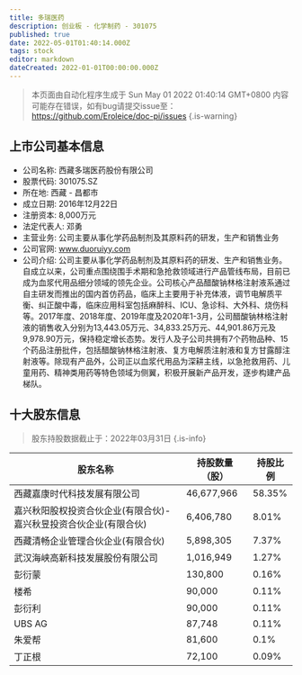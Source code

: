 ```yaml
---
title: 多瑞医药
description: 创业板 - 化学制药 - 301075
published: true
date: 2022-05-01T01:40:14.000Z
tags: stock
editor: markdown
dateCreated: 2022-01-01T00:00:00.000Z
---
```


> 本页面由自动化程序生成于 Sun May 01 2022 01:40:14 GMT+0800
> 内容可能存在错误，如有bug请提交issue至：https://github.com/Eroleice/doc-pi/issues
{.is-warning}

## 上市公司基本信息
- 公司名称: 西藏多瑞医药股份有限公司
- 股票代码: 301075.SZ
- 所在地: 西藏 - 昌都市
- 成立日期: 2016年12月22日
- 注册资本: 8,000万元
- 法定代表人: 邓勇
- 主营业务: 公司主要从事化学药品制剂及其原料药的研发，生产和销售业务
- 公司官网: www.duoruiyy.com
- 公司介绍: 公司主要从事化学药品制剂及其原料药的研发、生产和销售业务。自成立以来，公司重点围绕围手术期和急抢救领域进行产品管线布局，目前已成为血浆代用品细分领域的领先企业。公司核心产品醋酸钠林格注射液系通过自主研发而推出的国内首仿药品，临床上主要用于补充体液，调节电解质平衡、纠正酸中毒，临床应用科室包括麻醉科、ICU、急诊科、大外科、烧伤科等。2017年度、2018年度、2019年度及2020年1-3月，公司醋酸钠林格注射液的销售收入分别为13,443.05万元、34,833.25万元、44,901.86万元及9,978.90万元，保持稳定增长态势。发行人及子公司共拥有7个药物品种、15个药品注册批件，包括醋酸钠林格注射液、复方电解质注射液和复方甘露醇注射液等。除现有产品外，公司正以血浆代用品为深耕主线，以急抢救用药、儿童用药、精神类用药等特色领域为侧翼，积极开展新产品开发，逐步构建产品梯队。


## 十大股东信息
> 股东持股数据截止于：2022年03月31日
{.is-info}

| 股东名称 | 持股数量（股） | 持股比例 |
| --- | --- | --- |
| 西藏嘉康时代科技发展有限公司 | 46,677,966 | 58.35% |
| 嘉兴秋阳股权投资合伙企业(有限合伙)-嘉兴秋昱投资合伙企业(有限合伙) | 6,406,780 | 8.01% |
| 西藏清畅企业管理合伙企业(有限合伙) | 5,898,305 | 7.37% |
| 武汉海峡高新科技发展股份有限公司 | 1,016,949 | 1.27% |
| 彭衍蒙 | 130,800 | 0.16% |
| 楼希 | 90,000 | 0.11% |
| 彭衍利 | 90,000 | 0.11% |
| UBS AG | 87,748 | 0.11% |
| 朱爱帮 | 81,600 | 0.1% |
| 丁正根 | 72,100 | 0.09% |





